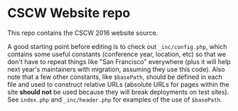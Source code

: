 # CSCW Website repo

This repo contains the CSCW 2016 website source.

A good starting point before editing is to check out `_inc/config.php`, which contains some useful constants (conference year, location, etc) so that we don't have to repeat things like "San Francisco" everywhere (plus it will help next year's maintainers with migration, assuming they use this code). Also note that a few other constants, like `$basePath`, should be defined in each file and used to construct relative URLs (absolute URLs for pages within the site __should not__ be used because they will break deployments on test sites). See `index.php` and `_inc/header.php` for examples of the use of `$basePath`. 